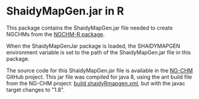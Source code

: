 # ShaidyMapGen.jar in R

This package contains the ShaidyMapGen.jar file needed to
create NGCHMs from the [NGCHM-R package](https://github.com/MD-Anderson-Bioinformatics/NGCHM-R). 

When the ShaidyMapGenJar package is loaded, the SHAIDYMAPGEN environment variable
is set to the path of the ShaidyMapGen.jar file in this package.

The source code for this ShaidyMapGen.jar file is available
in the [NG-CHM](https://github.com/MD-Anderson-Bioinformatics/NG-CHM) GitHub project.
This jar file was compiled for java 8, using the ant build file from the NG-CHM project: 
[build shaidyRmapgen.xml](https://github.com/MD-Anderson-Bioinformatics/NG-CHM/blob/master/NGCHM/build_shaidyRmapgen.xml),
but with the javac target changes to "1.8".

